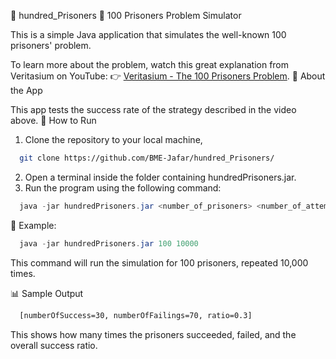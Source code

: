 🎲 hundred_Prisoners
🔐 100 Prisoners Problem Simulator

This is a simple Java application that simulates the well-known 100 prisoners' problem.

To learn more about the problem, watch this great explanation from Veritasium on YouTube:
👉 [Veritasium - The 100 Prisoners Problem](https://www.youtube.com/watch?v=iSNsgj1OCLA&t=566s).
🧠 About the App

This app tests the success rate of the strategy described in the video above.
🚀 How to Run
  1. Clone the repository to your local machine,
    
  ```sh
    git clone https://github.com/BME-Jafar/hundred_Prisoners/
  ```
    
  2. Open a terminal inside the folder containing hundredPrisoners.jar.
  3. Run the program using the following command:
  ```java
    java -jar hundredPrisoners.jar <number_of_prisoners> <number_of_attempts>
  ```

🔧 Example:
  ```java
    java -jar hundredPrisoners.jar 100 10000
  ```

This command will run the simulation for 100 prisoners, repeated 10,000 times.

📊 Sample Output
  ```sh
    [numberOfSuccess=30, numberOfFailings=70, ratio=0.3]
  ```

This shows how many times the prisoners succeeded, failed, and the overall success ratio.
